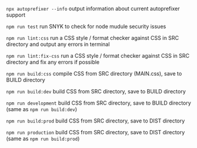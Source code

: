 
`npx autoprefixer --info` output information about current autoprefixer support

`npm run test` run SNYK to check for node mudule security issues

`npm run lint:css` run a CSS style / format checker against CSS in SRC directory and output any errors in terminal

`npm run lint:fix-css` run a CSS style / format checker against CSS in SRC directory and fix any errors if possible

`npm run build:css` compile CSS from SRC directory (MAIN.css), save to BUILD directory

`npm run build:dev` build CSS from SRC directory, save to BUILD directory

`npm run development` build CSS from SRC directory, save to BUILD directory (same as `npm run build:dev`)

`npm run build:prod` build CSS from SRC directory, save to DIST directory

`npm run production` build CSS from SRC directory, save to DIST directory (same as `npm run build:prod`)
